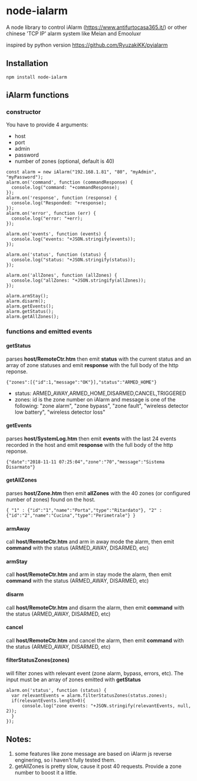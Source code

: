 # node-ialarm
A node library to control iAlarm (https://www.antifurtocasa365.it/) or other chinese 'TCP IP' alarm system like Meian and Emooluxr

inspired by python version https://github.com/RyuzakiKK/pyialarm

## Installation
```
npm install node-ialarm
```

## iAlarm functions
### constructor
You have to provide 4 arguments:
- host
- port
- admin
- password
- number of zones (optional, default is 40)

```
const alarm = new iAlarm("192.168.1.81", "80", "myAdmin", "myPassword");
alarm.on('command', function (commandResponse) {
  console.log("command: "+commandResponse);
});
alarm.on('response', function (response) {
  console.log("Responded: "+response);
});
alarm.on('error', function (err) {
  console.log("error: "+err);
});

alarm.on('events', function (events) {
  console.log("events: "+JSON.stringify(events));
});

alarm.on('status', function (status) {
  console.log("status: "+JSON.stringify(status));
});

alarm.on('allZones', function (allZones) {
  console.log("allZones: "+JSON.stringify(allZones));
});

alarm.armStay();
alarm.disarm();
alarm.getEvents();
alarm.getStatus();
alarm.getAllZones();
```

### functions and emitted events
#### getStatus
parses **host/RemoteCtr.htm** then emit **status** with the current status and an array of zone statuses and emit **response** with the full body of the http reponse.
```
{"zones":[{"id":1,"message":"OK"}],"status":"ARMED_HOME"}
```
- status: ARMED_AWAY,ARMED_HOME,DISARMED,CANCEL,TRIGGERED
- zones: id is the zone number on iAlarm and message is one of the following: "zone alarm", "zone bypass", "zone fault", "wireless detector low battery", "wireless detector loss"

#### getEvents
parses **host/SystemLog.htm** then emit **events** with the last 24 events recorded in the host and emit **response** with the full body of the http reponse.
```
{"date":"2018-11-11 07:25:04","zone":"70","message":"Sistema Disarmato"}
```
#### getAllZones
parses **host/Zone.htm** then emit **allZones** with the 40 zones (or configured number of zones) found on the host.
```
{ "1" : {"id":"1","name":"Porta","type":"Ritardato"}, "2" : {"id":"2","name":"Cucina","type":"Perimetrale"} }
```

#### armAway
call **host/RemoteCtr.htm** and arm in away mode the alarm, then emit **command** with the status (ARMED_AWAY, DISARMED, etc)

#### armStay
call **host/RemoteCtr.htm** and arm in stay mode the alarm, then emit **command** with the status (ARMED_AWAY, DISARMED, etc)

#### disarm
call **host/RemoteCtr.htm** and disarm the alarm, then emit **command** with the status (ARMED_AWAY, DISARMED, etc)

#### cancel
call **host/RemoteCtr.htm** and cancel the alarm, then emit **command** with the status (ARMED_AWAY, DISARMED, etc)

#### filterStatusZones(zones)
will filter zones with relevant event (zone alarm, bypass, errors, etc). The input must be an array of zones emitted with **getStatus**
```
alarm.on('status', function (status) {
  var relevantEvents = alarm.filterStatusZones(status.zones);
  if(relevantEvents.length>0){
      console.log("zone events: "+JSON.stringify(relevantEvents, null, 2));
  }
});
```

## Notes:
1) some features like zone message are based on iAlarm js reverse enginering, so i haven't fully tested them.
2) getAllZones is pretty slow, cause it post 40 requests. Provide a zone number to boost it a little.
